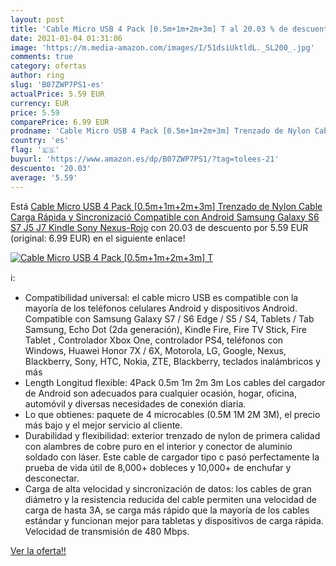 ```yaml
---
layout: post
title: 'Cable Micro USB 4 Pack [0.5m+1m+2m+3m] T al 20.03 % de descuento'
date: 2021-01-04 01:31:06
image: 'https://m.media-amazon.com/images/I/51dsiUktldL._SL200_.jpg'
comments: true
category: ofertas
author: ring
slug: 'B07ZWP7PS1-es'
actualPrice: 5.59 EUR
currency: EUR
price: 5.59
comparePrice: 6.99 EUR
prodname: 'Cable Micro USB 4 Pack [0.5m+1m+2m+3m] Trenzado de Nylon Cable Carga Rápida y Sincronizació Compatible con Android  Samsung Galaxy S6 S7 J5 J7  Kindle  Sony  Nexus-Rojo'
country: 'es'
flag: '🇪🇸'
buyurl: 'https://www.amazon.es/dp/B07ZWP7PS1/?tag=tolees-21'
descuento: '20.03'
average: '5.59'
---
```


Está [Cable Micro USB 4 Pack [0.5m+1m+2m+3m] Trenzado de Nylon Cable Carga Rápida y Sincronizació Compatible con Android  Samsung Galaxy S6 S7 J5 J7  Kindle  Sony  Nexus-Rojo](https://www.amazon.es/dp/B07ZWP7PS1/?tag=tolees-21) con 20.03 de descuento por 5.59 EUR (original: 6.99 EUR) en el siguiente enlace!

[![Cable Micro USB 4 Pack [0.5m+1m+2m+3m] T](https://m.media-amazon.com/images/I/51dsiUktldL._SL200_.jpg)](https://www.amazon.es/dp/B07ZWP7PS1/?tag=tolees-21)

ℹ️:

- Compatibilidad universal: el cable micro USB es compatible con la mayoría de los teléfonos celulares Android y dispositivos Android. Compatible con Samsung Galaxy S7 / S6 Edge / S5 / S4, Tablets / Tab Samsung, Echo Dot (2da generación), Kindle Fire, Fire TV Stick, Fire Tablet , Controlador Xbox One, controlador PS4, teléfonos con Windows, Huawei Honor 7X / 6X, Motorola, LG, Google, Nexus, Blackberry, Sony, HTC, Nokia, ZTE, Blackberry, teclados inalámbricos y más
- Length Longitud flexible: 4Pack 0.5m 1m 2m 3m Los cables del cargador de Android son adecuados para cualquier ocasión, hogar, oficina, automóvil y diversas necesidades de conexión diaria.
- Lo que obtienes: paquete de 4 microcables (0.5M 1M 2M 3M), el precio más bajo y el mejor servicio al cliente.
- Durabilidad y flexibilidad: exterior trenzado de nylon de primera calidad con alambres de cobre puro en el interior y conector de aluminio soldado con láser. Este cable de cargador tipo c pasó perfectamente la prueba de vida útil de 8,000+ dobleces y 10,000+ de enchufar y desconectar.
- Carga de alta velocidad y sincronización de datos: los cables de gran diámetro y la resistencia reducida del cable permiten una velocidad de carga de hasta 3A, se carga más rápido que la mayoría de los cables estándar y funcionan mejor para tabletas y dispositivos de carga rápida. Velocidad de transmisión de 480 Mbps.

[Ver la oferta!!](https://www.amazon.es/dp/B07ZWP7PS1/?tag=tolees-21)
